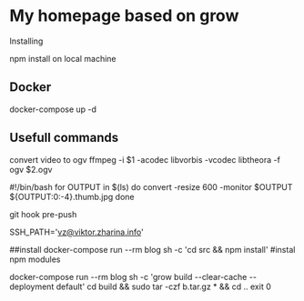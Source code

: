 # My homepage based on grow

Installing

npm install on local machine

## Docker
docker-compose up -d

## Usefull commands
convert video to ogv
ffmpeg -i $1 -acodec libvorbis -vcodec libtheora -f ogv $2.ogv

#!/bin/bash
for OUTPUT in $(ls)
do
    convert -resize 600 -monitor $OUTPUT ${OUTPUT:0:-4}.thumb.jpg
done

git hook pre-push

SSH_PATH='vz@viktor.zharina.info'

##install
docker-compose run --rm blog sh -c 'cd src && npm install' #instal npm modules

docker-compose run --rm blog sh -c 'grow build --clear-cache --deployment default'
cd build && sudo tar -czf b.tar.gz * && cd ..
exit 0

